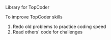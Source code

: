Library for TopCoder

To improve TopCoder skills
1. Redo old problems to practice coding speed
2. Read others' code for challenges

